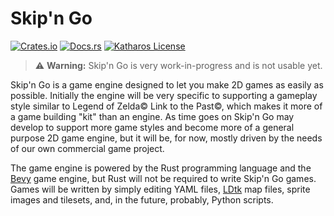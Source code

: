 # Skip'n Go

[![Crates.io](https://img.shields.io/crates/v/skipngo.svg)](https://crates.io/crates/skipngo)
[![Docs.rs](https://docs.rs/skipngo/badge.svg)](https://docs.rs/skipngo)
[![Katharos License](https://img.shields.io/badge/License-Katharos-blue)](https://github.com/katharostech/katharos-license)

> ⚠️ **Warning:** Skip'n Go is very work-in-progress and is not usable yet.

Skip'n Go is a game engine designed to let you make 2D games as easily as possible. Initially the engine will be very specific to supporting a gameplay style similar to Legend of Zelda© Link to the Past©, which makes it more of a game building "kit" than an engine. As time goes on Skip'n Go may develop to support more game styles and become more of a general purpose 2D game engine, but it will be, for now, mostly driven by the needs of our own commercial game project.

The game engine is powered by the Rust programming language and the [Bevy] game engine, but Rust will not be required to write Skip'n Go games. Games will be written by simply editing YAML files, [LDtk] map files, sprite images and tilesets, and, in the future, probably, Python scripts.

[bevy]: https://bevyengine.org
[ldtk]: https://ldtk.io
